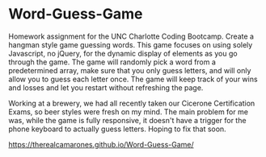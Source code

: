 # Word-Guess-Game

Homework assignment for the UNC Charlotte Coding Bootcamp. Create a hangman style game guessing words. This game focuses on using solely Javascript, no jQuery, for the dynamic display of elements as you go through the game. The game will randomly pick a word from a predetermined array, make sure that you only guess letters, and will only allow you to guess each letter once. The game will keep track of your wins and losses and let you restart without refreshing the page.

Working at a brewery, we had all recently taken our Cicerone Certification Exams, so beer styles were fresh on my mind. The main problem for me was, while the game is fully responsive, it doesn't have a trigger for the phone keyboard to actually guess letters. Hoping to fix that soon.

https://therealcamarones.github.io/Word-Guess-Game/
